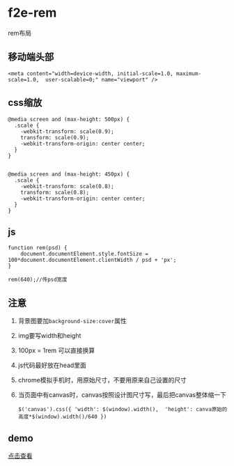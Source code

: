 # f2e-rem
rem布局
## 移动端头部 ##
    <meta content="width=device-width, initial-scale=1.0, maximum-scale=1.0,  user-scalable=0;" name="viewport" />
## css缩放 ##
    @media screen and (max-height: 500px) {
	  .scale {
	    -webkit-transform: scale(0.9);
	    transform: scale(0.9);
	    -webkit-transform-origin: center center; 
	  } 
	}
	
	
	@media screen and (max-height: 450px) {
	  .scale {
	    -webkit-transform: scale(0.8);
	    transform: scale(0.8);
	    -webkit-transform-origin: center center; 
	  } 
	}
## js ##
    
	function rem(psd) {
		document.documentElement.style.fontSize = 100*document.documentElement.clientWidth / psd + 'px';
	}
	
	rem(640);//传psd宽度

## 注意 ##


1. 背景图要加`background-size:cover`属性
2. img要写width和height
3. 100px = 1rem 可以直接换算
4. js代码最好放在head里面
5. chrome模拟手机时，用原始尺寸，不要用原来自己设置的尺寸
6. 当页面中有canvas时，canvas按照设计图尺寸写，最后把canvas整体缩一下
	
	`$('canvas').css({
	    'width': $(window).width(), 
	    'height': canva原始的高度*$(window).width()/640
	})`


## demo ##
[点击查看](http://test.go.163.com/go/2017/1009/rem/)
